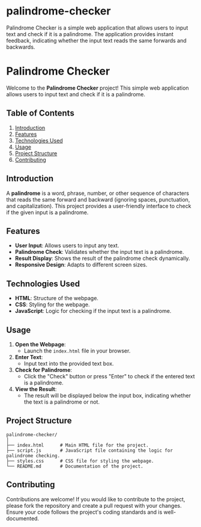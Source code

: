 # palindrome-checker
Palindrome Checker is a simple web application that allows users to input text and check if it is a palindrome. The application provides instant feedback, indicating whether the input text reads the same forwards and backwards.

# Palindrome Checker

Welcome to the **Palindrome Checker** project! This simple web application allows users to input text and check if it is a palindrome.

## Table of Contents
1. [Introduction](#introduction)
2. [Features](#features)
3. [Technologies Used](#technologies-used)
4. [Usage](#usage)
5. [Project Structure](#project-structure)
6. [Contributing](#contributing)


## Introduction
A **palindrome** is a word, phrase, number, or other sequence of characters that reads the same forward and backward (ignoring spaces, punctuation, and capitalization). This project provides a user-friendly interface to check if the given input is a palindrome.

## Features
- **User Input**: Allows users to input any text.
- **Palindrome Check**: Validates whether the input text is a palindrome.
- **Result Display**: Shows the result of the palindrome check dynamically.
- **Responsive Design**: Adapts to different screen sizes.

## Technologies Used
- **HTML**: Structure of the webpage.
- **CSS**: Styling for the webpage.
- **JavaScript**: Logic for checking if the input text is a palindrome.

## Usage
1. **Open the Webpage**:
    - Launch the `index.html` file in your browser.
2. **Enter Text**:
    - Input text into the provided text box.
3. **Check for Palindrome**:
    - Click the "Check" button or press "Enter" to check if the entered text is a palindrome.
4. **View the Result**:
    - The result will be displayed below the input box, indicating whether the text is a palindrome or not.

## Project Structure
```plaintext
palindrome-checker/
│
├── index.html      # Main HTML file for the project.
├── script.js       # JavaScript file containing the logic for palindrome checking.
├── styles.css      # CSS file for styling the webpage.
└── README.md       # Documentation of the project.
```

## Contributing
Contributions are welcome! If you would like to contribute to the project, please fork the repository and create a pull request with your changes. Ensure your code follows the project's coding standards and is well-documented.
